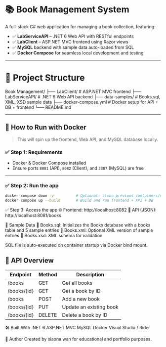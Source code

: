 # 📚 Book Management System

A full-stack C# web application for managing a book collection, featuring:

- ✅ **LabServiceAPI** – .NET 6 Web API with RESTful endpoints  
- ✅ **LabClient** – ASP.NET MVC frontend using Razor views  
- ✅ **MySQL** backend with sample data auto-loaded from SQL  
- ✅ **Docker Compose** for seamless local development and testing  

---

# 🔧 Project Structure
Book Management/
├── LabClient/             # ASP.NET MVC frontend
├── LabServiceAPI/         # .NET 6 Web API backend
├── data-samples/          # Books.sql, XML, XSD sample data
├── docker-compose.yml     # Docker setup for API + DB + frontend
└── README.md

---

## 🚀 How to Run with Docker

> This will spin up the frontend, Web API, and MySQL database locally.

### ✅ Step 1: Requirements

- Docker & Docker Compose installed  
- Ensure ports `8081` (API), `8082` (Client), and `3307` (MySQL) are free  

---

### ✅ Step 2: Run the app

```bash
docker compose down -v          # Optional: clean previous containers/volumes
docker compose up --build       # Build and run frontend + API + DB
```
✅ Step 3: Access the app
🌐 Frontend: http://localhost:8082
🔗 API (JSON): http://localhost:8081/books

📂 Sample Data
📄 Books.sql: Initializes the Books database with a books table and 5 sample entries
📄 Books.xml: Optional XML version of sample entries
📄 Books.xsd: XML schema for validation

SQL file is auto-executed on container startup via Docker bind mount.

## 🔧 API Overview

| Endpoint        | Method | Description           |
|-----------------|--------|-----------------------|
| /books          | GET    | Get all books         |
| /books/{id}     | GET    | Get a book by ID      |
| /books          | POST   | Add a new book        |
| /books/{id}     | PUT    | Update an existing book |
| /books/{id}     | DELETE | Delete a book by ID   |


🛠 Built With
.NET 6
ASP.NET MVC
MySQL
Docker
Visual Studio / Rider


📜 Author
Created by xiaona wan for educational and portfolio purposes.
